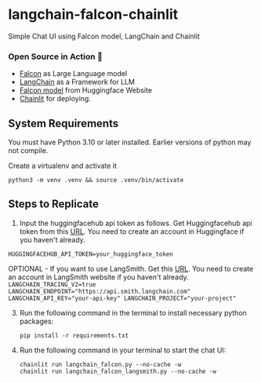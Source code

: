 # langchain-falcon-chainlit
Simple Chat UI using Falcon model, LangChain and Chainlit


### Open Source in Action 🚀
- [Falcon](https://falconllm.tii.ae/) as Large Language model
- [LangChain](https://python.langchain.com/en/latest/modules/models/llms/integrations/huggingface_hub.html) as a Framework for LLM
- [Falcon model](https://huggingface.co/tiiuae/falcon-7b-instruct) from Huggingface Website
- [Chainlit](https://docs.chainlit.io/langchain) for deploying.

## System Requirements

You must have Python 3.10 or later installed. Earlier versions of python may not compile.

Create a virtualenv and activate it
   ```
   python3 -m venv .venv && source .venv/bin/activate
   ```

## Steps to Replicate 

1.  Input the huggingfacehub api token as follows. Get Huggingfacehub api token from this [URL](https://huggingface.co/settings/tokens). You need to create an account in Huggingface if you haven't already.
   ```
   HUGGINGFACEHUB_API_TOKEN=your_huggingface_token
   ```

   OPTIONAL - If you want to use LangSmith. Get this [URL](https://smith.langchain.com/). You need to create an account in LangSmith website if you haven't already. 
      ```
      LANGCHAIN_TRACING_V2=true
      LANGCHAIN_ENDPOINT="https://api.smith.langchain.com"
      LANGCHAIN_API_KEY="your-api-key"
      LANGCHAIN_PROJECT="your-project"
      ```

3. Run the following command in the terminal to install necessary python packages:
   ```
   pip install -r requirements.txt
   ```

4. Run the following command in your terminal to start the chat UI:
   ```
   chainlit run langchain_falcon.py --no-cache -w
   chainlit run langchain_falcon_langsmith.py --no-cache -w
   ```


